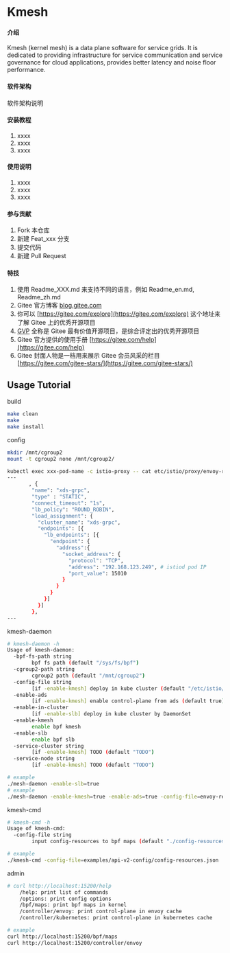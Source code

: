 # Kmesh

#### 介绍
Kmesh (kernel mesh) is a data plane software for service grids. It is dedicated to providing infrastructure for service communication and service governance for cloud applications, provides better latency and noise floor performance.

#### 软件架构
软件架构说明


#### 安装教程

1.  xxxx
2.  xxxx
3.  xxxx

#### 使用说明

1.  xxxx
2.  xxxx
3.  xxxx

#### 参与贡献

1.  Fork 本仓库
2.  新建 Feat_xxx 分支
3.  提交代码
4.  新建 Pull Request


#### 特技

1.  使用 Readme\_XXX.md 来支持不同的语言，例如 Readme\_en.md, Readme\_zh.md
2.  Gitee 官方博客 [blog.gitee.com](https://blog.gitee.com)
3.  你可以 [https://gitee.com/explore](https://gitee.com/explore) 这个地址来了解 Gitee 上的优秀开源项目
4.  [GVP](https://gitee.com/gvp) 全称是 Gitee 最有价值开源项目，是综合评定出的优秀开源项目
5.  Gitee 官方提供的使用手册 [https://gitee.com/help](https://gitee.com/help)
6.  Gitee 封面人物是一档用来展示 Gitee 会员风采的栏目 [https://gitee.com/gitee-stars/](https://gitee.com/gitee-stars/)

## Usage Tutorial

build

```sh
make clean
make
make install
```

config

```sh
mkdir /mnt/cgroup2
mount -t cgroup2 none /mnt/cgroup2/

kubectl exec xxx-pod-name -c istio-proxy -- cat etc/istio/proxy/envoy-rev0.json > envoy-rev0.json
---
       , {
        "name": "xds-grpc",
        "type" : "STATIC",
        "connect_timeout": "1s",
        "lb_policy": "ROUND_ROBIN",
        "load_assignment": {
          "cluster_name": "xds-grpc",
          "endpoints": [{
            "lb_endpoints": [{
              "endpoint": {
                "address":{
                  "socket_address": {
                    "protocol": "TCP",
                    "address": "192.168.123.249", # istiod pod IP
                    "port_value": 15010
                  }
                }
              }
            }]
          }]
        },
---
```

kmesh-daemon

```sh
# kmesh-daemon -h
Usage of kmesh-daemon:
  -bpf-fs-path string
    	bpf fs path (default "/sys/fs/bpf")
  -cgroup2-path string
    	cgroup2 path (default "/mnt/cgroup2")
  -config-file string
    	[if -enable-kmesh] deploy in kube cluster (default "/etc/istio/proxy/envoy-rev0.json")
  -enable-ads
    	[if -enable-kmesh] enable control-plane from ads (default true)
  -enable-in-cluster
    	[if -enable-slb] deploy in kube cluster by DaemonSet
  -enable-kmesh
    	enable bpf kmesh
  -enable-slb
    	enable bpf slb
  -service-cluster string
    	[if -enable-kmesh] TODO (default "TODO")
  -service-node string
    	[if -enable-kmesh] TODO (default "TODO")

# example
./mesh-daemon -enable-slb=true
# example
./mesh-daemon -enable-kmesh=true -enable-ads=true -config-file=envoy-rev0.json
```

kmesh-cmd

```sh
# kmesh-cmd -h
Usage of kmesh-cmd:
  -config-file string
    	input config-resources to bpf maps (default "./config-resources.json")

# example
./kmesh-cmd -config-file=examples/api-v2-config/config-resources.json
```

admin

```sh
# curl http://localhost:15200/help
	/help: print list of commands
	/options: print config options
	/bpf/maps: print bpf maps in kernel
	/controller/envoy: print control-plane in envoy cache
	/controller/kubernetes: print control-plane in kubernetes cache

# example
curl http://localhost:15200/bpf/maps
curl http://localhost:15200/controller/envoy
```
